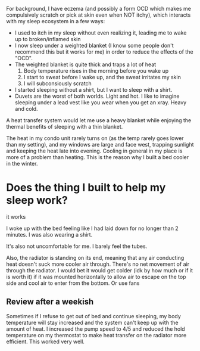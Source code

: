 For background, I have eczema (and possibly a form OCD which makes me compulsively scratch or pick at skin even when NOT itchy), which interacts with my sleep ecosystem in a few ways:
- I used to itch in my sleep without even realizing it, leading me to wake up to broken/inflamed skin
- I now sleep under a weighted blanket (I know some people don't recommend this but it works for me) in order to reduce the effects of the "OCD".
- The weighted blanket is quite thick and traps a lot of heat
  1. Body temperature rises in the morning before you wake up
  2. I start to sweat before I wake up, and the sweat irritates my skin
  3. I will subconsiously scratch
- I started sleeping without a shirt, but I want to sleep with a shirt.
- Duvets are the worst of both worlds. Light and hot. I like to imagine sleeping under a lead vest like you wear when you get an xray. Heavy and cold.

A heat transfer system would let me use a heavy blanket while enjoying the thermal benefits of sleeping with a thin blanket.

The heat in my condo unit rarely turns on (as the temp rarely goes lower than my setting), and my windows are large and face west, trapping sunlight and keeping the heat late into evening. Cooling in general in my place is more of a problem than heating. This is the reason why I built a bed cooler in the winter.

# Does the thing I built to help my sleep work?

it works

I woke up with the bed feeling like I had laid down for no longer than 2 minutes. I was also wearing a shirt.

It's also not uncomfortable for me. I barely feel the tubes.

Also, the radiator is standing on its end, meaning that any air conducting heat doesn't suck more cooler air through. There's no net movement of air through the radiator. I would bet it would get colder (idk by how much or if it is worth it) if it was mounted horizontally to allow air to escape on the top side and cool air to enter from the bottom. Or use fans

## Review after a weekish

Sometimes if I refuse to get out of bed and continue sleeping, my body temperature will stay increased and the system can't keep up with the amount of heat. I increased the pump speed to 4/5 and reduced the hold temperature on my thermostat to make heat transfer on the radiator more efficient. This worked very well.